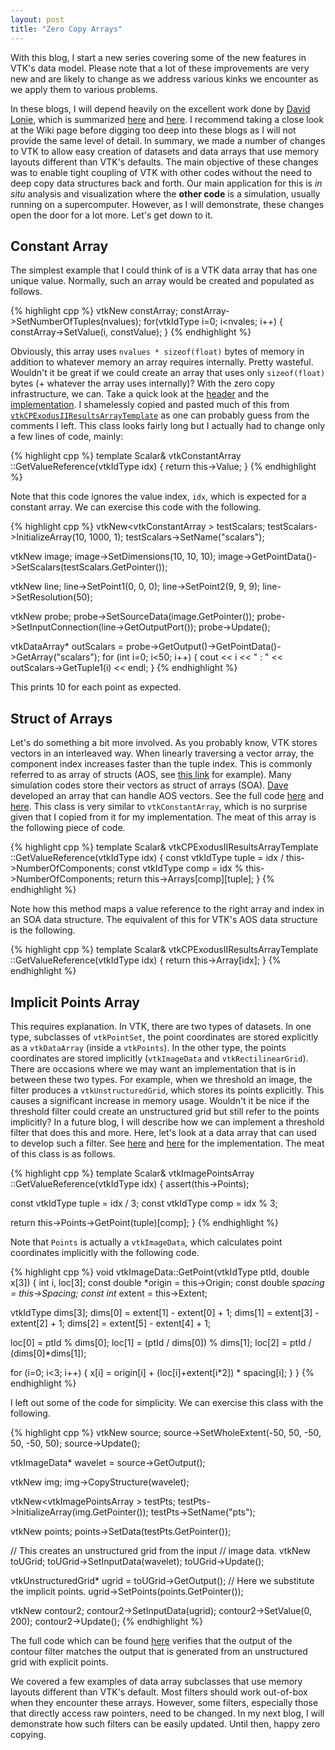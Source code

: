 ```yaml
---
layout: post
title: "Zero Copy Arrays"
---
```


With this blog, I start a new series covering some of the new
features in VTK's data model. Please note that a lot of these improvements are
very new and are likely to change as we address various kinks we encounter
as we apply them to various problems.

In these blogs, I will depend heavily on the excellent work done by [David
Lonie](http://www.kitware.com/company/team/lonie.html),
which is summarized [here](http://www.vtk.org/Wiki/VTK/InSituDataStructures)
and [here](http://www.kitware.com/blog/home/post/577). I recommend taking a close
look at the Wiki page before digging too deep into these blogs as I will not
provide the same level of detail. In summary, we made a number of changes to
VTK to allow easy creation of datasets and data arrays that use memory layouts
different than VTK's defaults. The main objective of these changes was to enable
tight coupling of VTK with other codes without the need to deep copy data structures
back and forth. Our main application for this is _in situ_ analysis and
visualization where the **other code** is a simulation, usually running on a
supercomputer. However, as I will demonstrate, these changes open the door for
a lot more. Let's get down to it.

## Constant Array

The simplest example that I could think of is a VTK data array that has one
unique value. Normally, such an array would be created and populated as follows.

{% highlight cpp %}
vtkNew<vtkFloatArray> constArray;
constArray->SetNumberOfTuples(nvalues);
for(vtkIdType i=0; i<nvales; i++)
{
  constArray->SetValue(i, constValue);
}
{% endhighlight %}

Obviously, this array uses `nvalues * sizeof(float)` bytes of memory in addition
to whatever memory an array requires internally. Pretty wasteful. Wouldn't  it be
great if we could create an array that uses only `sizeof(float)` bytes (+ whatever
the array uses internally)? With the zero copy infrastructure, we can. Take a quick
look at the [header](https://github.com/berkgeveci/berkgeveci.github.io/blob/jekyll/code/zero-copy/vtkConstantArray.h)  and the [implementation](https://github.com/berkgeveci/berkgeveci.github.io/blob/jekyll/code/zero-copy/vtkConstantArray.txx).
I shamelessly copied and pasted much of this from [`vtkCPExodusIIResultsArrayTemplate`](https://github.com/Kitware/VTK/blob/master/IO/Exodus/vtkCPExodusIIResultsArrayTemplate.txx)
as one can probably guess from the comments I left. This class looks fairly long but
I actually had to change only a few lines of code, mainly:

{% highlight cpp %}
template <class Scalar> Scalar& vtkConstantArray<Scalar>
::GetValueReference(vtkIdType idx)
{
  return this->Value;
}
{% endhighlight %}

Note that this code ignores the value index, `idx`, which is expected for a
constant array. We can exercise this code with the following.

{% highlight cpp %}
vtkNew<vtkConstantArray<double> > testScalars;
testScalars->InitializeArray(10, 1000, 1);
testScalars->SetName("scalars");

vtkNew<vtkImageData> image;
image->SetDimensions(10, 10, 10);
image->GetPointData()->SetScalars(testScalars.GetPointer());

vtkNew<vtkLineSource> line;
line->SetPoint1(0, 0, 0);
line->SetPoint2(9, 9, 9);
line->SetResolution(50);

vtkNew<vtkProbeFilter> probe;
probe->SetSourceData(image.GetPointer());
probe->SetInputConnection(line->GetOutputPort());
probe->Update();

vtkDataArray* outScalars =
  probe->GetOutput()->GetPointData()->GetArray("scalars");
for (int i=0; i<50; i++)
  {
  cout << i << " : " << outScalars->GetTuple1(i) << endl;
  }
{% endhighlight %}

This prints 10 for each point as expected.

## Struct of Arrays

Let's do something a bit more involved. As you probably know, VTK stores
vectors in an interleaved way. When linearly traversing a vector array, the
component index increases faster than the tuple index. This is commonly referred
to as array of structs (AOS, see [this link](http://stackoverflow.com/questions/17924705/structure-of-arrays-vs-array-of-structures-in-cuda) for example).
Many simulation codes store their vectors as struct of arrays (SOA).
[Dave](http://www.kitware.com/company/team/lonie.html) developed an array that
can handle AOS vectors. See the full code [here](https://github.com/Kitware/VTK/blob/master/IO/Exodus/vtkCPExodusIIResultsArrayTemplate.h) and
[here](https://github.com/Kitware/VTK/blob/master/IO/Exodus/vtkCPExodusIIResultsArrayTemplate.txx).
This class is very similar to `vtkConstantArray`, which is no surprise given
that I copied from it for my implementation. The meat of this array is the following
piece of code.

{% highlight cpp %}
template <class Scalar> Scalar& vtkCPExodusIIResultsArrayTemplate<Scalar>
::GetValueReference(vtkIdType idx)
{
  const vtkIdType tuple = idx / this->NumberOfComponents;
  const vtkIdType comp = idx % this->NumberOfComponents;
  return this->Arrays[comp][tuple];
}
{% endhighlight %}

Note how this method maps a value reference to the right array and index in
an SOA data structure. The equivalent of this for VTK's AOS data structure
is the following.

{% highlight cpp %}
template <class Scalar> Scalar& vtkCPExodusIIResultsArrayTemplate<Scalar>
::GetValueReference(vtkIdType idx)
{
  return this->Array[idx];
}
{% endhighlight %}

## Implicit Points Array

This requires explanation. In VTK, there are two types of datasets. In one type,
subclasses of `vtkPointSet`, the point coordinates are stored explicitly as a
`vtkDataArray` (inside a `vtkPoints`). In the other type, the points coordinates
are stored implicitly (`vtkImageData` and `vtkRectilinearGrid`). There are occasions
where we may want an implementation that is in between these two types. For example,
when we threshold an image, the filter produces a `vtkUnstructuredGrid`, which
stores its points explicitly. This causes a significant increase in memory usage.
Wouldn't it be nice if the threshold filter could create an unstructured grid but
still refer to the points implicitly? In a future blog, I will describe how
we can implement a threshold filter that does this and more. Here, let's look
at a data array that can used to develop such a filter. See [here](https://github.com/berkgeveci/berkgeveci.github.io/blob/jekyll/code/zero-copy/vtkImagePointsArray.h)
and [here](https://github.com/berkgeveci/berkgeveci.github.io/blob/jekyll/code/zero-copy/vtkImagePointsArray.txx) for the implementation.
The meat of this class is as follows.

{% highlight cpp %}
template <class Scalar> Scalar& vtkImagePointsArray<Scalar>
::GetValueReference(vtkIdType idx)
{
  assert(this->Points);

  const vtkIdType tuple = idx / 3;
  const vtkIdType comp = idx % 3;

  return this->Points->GetPoint(tuple)[comp];
}
{% endhighlight %}

Note that `Points` is actually a `vtkImageData`, which calculates point coordinates
implicitly with the following code.

{% highlight cpp %}
void vtkImageData::GetPoint(vtkIdType ptId, double x[3])
{
  int i, loc[3];
  const double *origin = this->Origin;
  const double *spacing = this->Spacing;
  const int* extent = this->Extent;

  vtkIdType dims[3];
  dims[0] = extent[1] - extent[0] + 1;
  dims[1] = extent[3] - extent[2] + 1;
  dims[2] = extent[5] - extent[4] + 1;

  loc[0] = ptId % dims[0];
  loc[1] = (ptId / dims[0]) % dims[1];
  loc[2] = ptId / (dims[0]*dims[1]);

  for (i=0; i<3; i++)
    {
    x[i] = origin[i] + (loc[i]+extent[i*2]) * spacing[i];
    }
}
{% endhighlight %}

I left out some of the code for simplicity. We can exercise this class with the following.

{% highlight cpp %}
vtkNew<vtkRTAnalyticSource> source;
source->SetWholeExtent(-50, 50, -50, 50, -50, 50);
source->Update();

vtkImageData* wavelet = source->GetOutput();

vtkNew<vtkImageData> img;
img->CopyStructure(wavelet);

vtkNew<vtkImagePointsArray<double> > testPts;
testPts->InitializeArray(img.GetPointer());
testPts->SetName("pts");

vtkNew<vtkPoints> points;
points->SetData(testPts.GetPointer());

// This creates an unstructured grid from the input
// image data.
vtkNew<vtkCleanUnstructuredGrid> toUGrid;
toUGrid->SetInputData(wavelet);
toUGrid->Update();

vtkUnstructuredGrid* ugrid = toUGrid->GetOutput();
// Here we substitute the implicit points.
ugrid->SetPoints(points.GetPointer());

vtkNew<vtkContourFilter> contour2;
contour2->SetInputData(ugrid);
contour2->SetValue(0, 200);
contour2->Update();
{% endhighlight %}

The full code which can be found [here](https://github.com/berkgeveci/berkgeveci.github.io/blob/jekyll/code/zero-copy/imageugrid.cxx)
verifies that the output of the contour filter matches the output that is generated
from an unstructured grid with explicit points.

We covered a few examples of data array subclasses that use memory
layouts different than VTK's default. Most filters should work out-of-box
when they encounter these arrays. However, some filters, especially those that
directly access raw pointers, need to be changed. In my next blog, I will
demonstrate how such filters can be easily updated. Until then, happy zero
copying.
